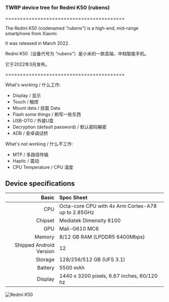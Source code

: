 ### TWRP device tree for Redmi K50 (rubens)

=========================================

The Redmi K50 (codenamed _"rubens"_) is a high-end, mid-range smartphone from Xiaomi.

It was released in March 2022.

Redmi K50（设备代号为 _"rubens"_）是小米的一款高端、中档智能手机。

它于2022年3月发布。

=========================================

What's working / 什么工作: 
- Display / 显示
- Touch / 触控
- Mount data / 挂载 Data
- Flash some things / 刷写一些东西
- USB-OTG / 外接U盘
- Decryption (default password) / 默认密码解密
- ADB / 安卓调试桥

What's not working / 什么不工作:
- MTP / 多路径传输
- Haptic / 震动
- CPU Temperature / CPU 温度

## Device specifications

Basic   | Spec Sheet
-------:|:-------------------------
CPU     | Octa-core CPU with 4x Arm Cortex-A78 up to 2.85GHz
Chipset | Mediatek Dimensity 8100
GPU     | Mali-G610 MC6
Memory  | 8/12 GB RAM (LPDDR5 6400Mbps)
Shipped Android Version | 12
Storage | 128/256/512 GB (UFS 3.1)
Battery | 5500 mAh
Display | 1440 x 3200 pixels, 6.67 inches, 60/120 hz

![Redmi K50](https://cdn.cnbj0.fds.api.mi-img.com/b2c-shopapi-pms/pms_1653381863.47942179.png)

